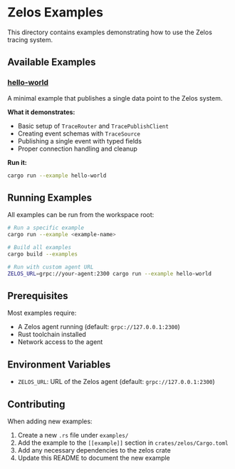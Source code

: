 # Zelos Examples

This directory contains examples demonstrating how to use the Zelos tracing system.

## Available Examples

### [hello-world](./hello-world.rs)

A minimal example that publishes a single data point to the Zelos system.

**What it demonstrates:**
- Basic setup of `TraceRouter` and `TracePublishClient`
- Creating event schemas with `TraceSource`
- Publishing a single event with typed fields
- Proper connection handling and cleanup

**Run it:**
```bash
cargo run --example hello-world
```

## Running Examples

All examples can be run from the workspace root:

```bash
# Run a specific example
cargo run --example <example-name>

# Build all examples
cargo build --examples

# Run with custom agent URL
ZELOS_URL=grpc://your-agent:2300 cargo run --example hello-world
```

## Prerequisites

Most examples require:
- A Zelos agent running (default: `grpc://127.0.0.1:2300`)
- Rust toolchain installed
- Network access to the agent

## Environment Variables

- `ZELOS_URL`: URL of the Zelos agent (default: `grpc://127.0.0.1:2300`)

## Contributing

When adding new examples:

1. Create a new `.rs` file under `examples/`
2. Add the example to the `[[example]]` section in `crates/zelos/Cargo.toml`
3. Add any necessary dependencies to the zelos crate
4. Update this README to document the new example
